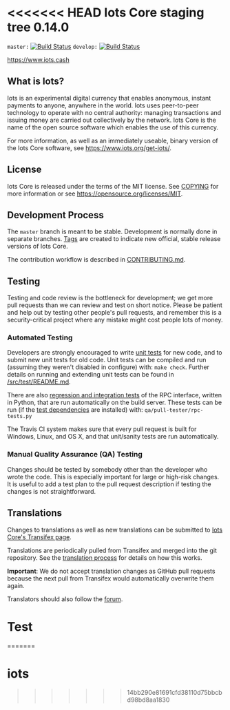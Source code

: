 <<<<<<< HEAD
Iots Core staging tree 0.14.0
===============================

`master:` [![Build Status](https://travis-ci.org/iotspay/iots.svg?branch=master)](https://travis-ci.org/iotspay/iots) `develop:` [![Build Status](https://travis-ci.org/iotspay/iots.svg?branch=develop)](https://travis-ci.org/iotspay/iots/branches)

https://www.iots.cash


What is Iots?
----------------

Iots is an experimental digital currency that enables anonymous, instant
payments to anyone, anywhere in the world. Iots uses peer-to-peer technology
to operate with no central authority: managing transactions and issuing money
are carried out collectively by the network. Iots Core is the name of the open
source software which enables the use of this currency.

For more information, as well as an immediately useable, binary version of
the Iots Core software, see https://www.iots.org/get-iots/.


License
-------

Iots Core is released under the terms of the MIT license. See [COPYING](COPYING) for more
information or see https://opensource.org/licenses/MIT.

Development Process
-------------------

The `master` branch is meant to be stable. Development is normally done in separate branches.
[Tags](https://github.com/iotspay/iots/tags) are created to indicate new official,
stable release versions of Iots Core.

The contribution workflow is described in [CONTRIBUTING.md](CONTRIBUTING.md).

Testing
-------

Testing and code review is the bottleneck for development; we get more pull
requests than we can review and test on short notice. Please be patient and help out by testing
other people's pull requests, and remember this is a security-critical project where any mistake might cost people
lots of money.

### Automated Testing

Developers are strongly encouraged to write [unit tests](src/test/README.md) for new code, and to
submit new unit tests for old code. Unit tests can be compiled and run
(assuming they weren't disabled in configure) with: `make check`. Further details on running
and extending unit tests can be found in [/src/test/README.md](/src/test/README.md).

There are also [regression and integration tests](/qa) of the RPC interface, written
in Python, that are run automatically on the build server.
These tests can be run (if the [test dependencies](/qa) are installed) with: `qa/pull-tester/rpc-tests.py`

The Travis CI system makes sure that every pull request is built for Windows, Linux, and OS X, and that unit/sanity tests are run automatically.

### Manual Quality Assurance (QA) Testing

Changes should be tested by somebody other than the developer who wrote the
code. This is especially important for large or high-risk changes. It is useful
to add a test plan to the pull request description if testing the changes is
not straightforward.

Translations
------------

Changes to translations as well as new translations can be submitted to
[Iots Core's Transifex page](https://www.transifex.com/projects/p/iots/).

Translations are periodically pulled from Transifex and merged into the git repository. See the
[translation process](doc/translation_process.md) for details on how this works.

**Important**: We do not accept translation changes as GitHub pull requests because the next
pull from Transifex would automatically overwrite them again.

Translators should also follow the [forum](https://www.iots.org/forum/topic/iots-worldwide-collaboration.88/).
# Test
=======
# iots
>>>>>>> 14bb290e81691cfd38110d75bbcbd98bd8aa1830
